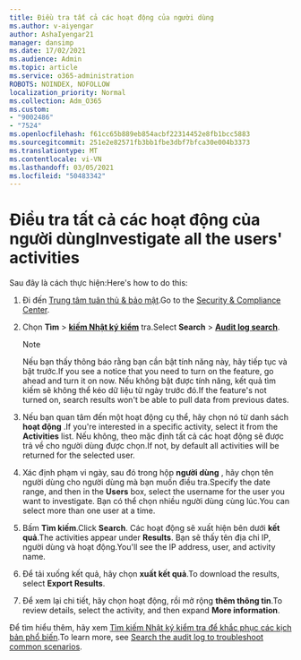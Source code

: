```yaml
---
title: Điều tra tất cả các hoạt động của người dùng
ms.author: v-aiyengar
author: AshaIyengar21
manager: dansimp
ms.date: 17/02/2021
ms.audience: Admin
ms.topic: article
ms.service: o365-administration
ROBOTS: NOINDEX, NOFOLLOW
localization_priority: Normal
ms.collection: Adm_O365
ms.custom:
- "9002486"
- "7524"
ms.openlocfilehash: f61cc65b889eb854acbf22314452e8fb1bcc5883
ms.sourcegitcommit: 251e2e82571fb3bb1fbe3dbf7bfca30e004b3373
ms.translationtype: MT
ms.contentlocale: vi-VN
ms.lasthandoff: 03/05/2021
ms.locfileid: "50483342"
---
```

# <a name="investigate-all-the-users-activities"></a><span data-ttu-id="4002f-102">Điều tra tất cả các hoạt động của người dùng</span><span class="sxs-lookup"><span data-stu-id="4002f-102">Investigate all the users' activities</span></span>

<span data-ttu-id="4002f-103">Sau đây là cách thực hiện:</span><span class="sxs-lookup"><span data-stu-id="4002f-103">Here's how to do this:</span></span>

1. <span data-ttu-id="4002f-104">Đi đến [Trung tâm tuân thủ & bảo mật](https://go.microsoft.com/fwlink/p/?linkid=2077143).</span><span class="sxs-lookup"><span data-stu-id="4002f-104">Go to the [Security & Compliance Center](https://go.microsoft.com/fwlink/p/?linkid=2077143).</span></span>
1. <span data-ttu-id="4002f-105">Chọn **Tìm**  >  **[kiếm Nhật ký kiểm](https://go.microsoft.com/fwlink/?linkid=2103759)** tra.</span><span class="sxs-lookup"><span data-stu-id="4002f-105">Select **Search** > **[Audit log search](https://go.microsoft.com/fwlink/?linkid=2103759)**.</span></span>
    > [!NOTE]
    > <span data-ttu-id="4002f-106">Nếu bạn thấy thông báo rằng bạn cần bật tính năng này, hãy tiếp tục và bật trước.</span><span class="sxs-lookup"><span data-stu-id="4002f-106">If you see a notice that you need to turn on the feature, go ahead and turn it on now.</span></span> <span data-ttu-id="4002f-107">Nếu không bật được tính năng, kết quả tìm kiếm sẽ không thể kéo dữ liệu từ ngày trước đó.</span><span class="sxs-lookup"><span data-stu-id="4002f-107">If the feature's not turned on, search results won't be able to pull data from previous dates.</span></span>

1. <span data-ttu-id="4002f-108">Nếu bạn quan tâm đến một hoạt động cụ thể, hãy chọn nó từ danh sách **hoạt động** .</span><span class="sxs-lookup"><span data-stu-id="4002f-108">If you're interested in a specific activity, select it from the **Activities** list.</span></span> <span data-ttu-id="4002f-109">Nếu không, theo mặc định tất cả các hoạt động sẽ được trả về cho người dùng được chọn.</span><span class="sxs-lookup"><span data-stu-id="4002f-109">If not, by default all activities will be returned for the selected user.</span></span>
1. <span data-ttu-id="4002f-110">Xác định phạm vi ngày, sau đó trong hộp **người dùng** , hãy chọn tên người dùng cho người dùng mà bạn muốn điều tra.</span><span class="sxs-lookup"><span data-stu-id="4002f-110">Specify the date range, and then in the **Users** box, select the username for the user you want to investigate.</span></span> <span data-ttu-id="4002f-111">Bạn có thể chọn nhiều người dùng cùng lúc.</span><span class="sxs-lookup"><span data-stu-id="4002f-111">You can select more than one user at a time.</span></span>
1. <span data-ttu-id="4002f-112">Bấm **Tìm kiếm**.</span><span class="sxs-lookup"><span data-stu-id="4002f-112">Click **Search**.</span></span> <span data-ttu-id="4002f-113">Các hoạt động sẽ xuất hiện bên dưới **kết quả**.</span><span class="sxs-lookup"><span data-stu-id="4002f-113">The activities appear under **Results**.</span></span> <span data-ttu-id="4002f-114">Bạn sẽ thấy tên địa chỉ IP, người dùng và hoạt động.</span><span class="sxs-lookup"><span data-stu-id="4002f-114">You'll see the IP address, user, and activity name.</span></span>
1. <span data-ttu-id="4002f-115">Để tải xuống kết quả, hãy chọn **xuất kết quả**.</span><span class="sxs-lookup"><span data-stu-id="4002f-115">To download the results, select **Export Results**.</span></span>
1. <span data-ttu-id="4002f-116">Để xem lại chi tiết, hãy chọn hoạt động, rồi mở rộng **thêm thông tin**.</span><span class="sxs-lookup"><span data-stu-id="4002f-116">To review details, select the activity, and then expand **More information**.</span></span>

<span data-ttu-id="4002f-117">Để tìm hiểu thêm, hãy xem [Tìm kiếm Nhật ký kiểm tra để khắc phục các kịch bản phổ biến](https://go.microsoft.com/fwlink/?linkid=2103944).</span><span class="sxs-lookup"><span data-stu-id="4002f-117">To learn more, see [Search the audit log to troubleshoot common scenarios](https://go.microsoft.com/fwlink/?linkid=2103944).</span></span>